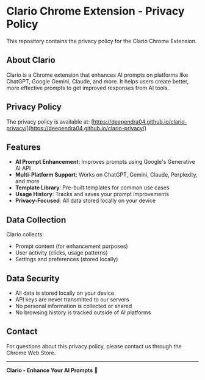 # Clario Chrome Extension - Privacy Policy

This repository contains the privacy policy for the Clario Chrome Extension.

## About Clario

Clario is a Chrome extension that enhances AI prompts on platforms like ChatGPT, Google Gemini, Claude, and more. It helps users create better, more effective prompts to get improved responses from AI tools.

## Privacy Policy

The privacy policy is available at: [https://deependra04.github.io/clario-privacy/](https://deependra04.github.io/clario-privacy/)

## Features

- **AI Prompt Enhancement**: Improves prompts using Google's Generative AI API
- **Multi-Platform Support**: Works on ChatGPT, Gemini, Claude, Perplexity, and more
- **Template Library**: Pre-built templates for common use cases
- **Usage History**: Tracks and saves your prompt improvements
- **Privacy-Focused**: All data stored locally on your device

## Data Collection

Clario collects:
- Prompt content (for enhancement purposes)
- User activity (clicks, usage patterns)
- Settings and preferences (stored locally)

## Data Security

- All data is stored locally on your device
- API keys are never transmitted to our servers
- No personal information is collected or shared
- No browsing history is tracked outside of AI platforms

## Contact

For questions about this privacy policy, please contact us through the Chrome Web Store.

---

**Clario - Enhance Your AI Prompts** 🚀
